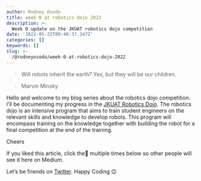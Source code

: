 ```yaml
---
author: Rodney Osodo
title: week 0 at robotics dojo 2022
description: >-
  Week 0 update on the JKUAT robotics dojo competition
date: '2022-05-22T09:40:37.347Z'
categories: []
keywords: []
slug: >-
  /@rodneyosodo/week-0-at-robotics-dojo-2022
---
```


> Will robots inherit the earth? Yes, but they will be our children.

> Marvin Minsky

Hello and welcome to my blog series about the robotics dojo competition. I'll be documenting my progress in the [JKUAT Robotics Dojo](https://roboticsdojo.github.io/). The robotics dojo is an intensive program that aims to train student engineers on the relevant skills and knowledge to develop robots. This program will encompass training on the knowledge together with building the robot for a final competition at the end of the training.

Cheers

If you liked this article, click the👏 multiple times below so other people will see it here on Medium.

Let’s be friends on [Twitter](https://twitter.com/b1ackd0t). Happy Coding 😉
